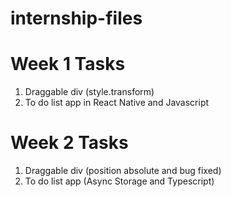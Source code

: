 # internship-files

# Week 1 Tasks 

1. Draggable div (style.transform)
2. To do list app in React Native and Javascript 

# Week 2 Tasks 

1. Draggable div (position absolute and bug fixed)
2. To do list app (Async Storage and Typescript) 
